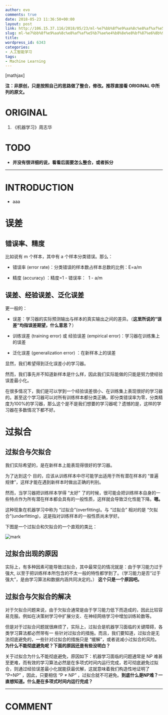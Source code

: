 ```yaml
---
author: evo
comments: true
date: 2018-05-23 11:36:50+00:00
layout: post
link: http://106.15.37.116/2018/05/23/ml-%e7%bb%8f%e9%aa%8c%e8%af%af%e5%b7%ae%e4%b8%8e%e8%bf%87%e6%8b%9f%e5%90%88/
slug: ml-%e7%bb%8f%e9%aa%8c%e8%af%af%e5%b7%ae%e4%b8%8e%e8%bf%87%e6%8b%9f%e5%90%88
title:
wordpress_id: 6343
categories:
- 人工智能学习
tags:
- Machine Learning
---
```


<!-- more -->

[mathjax]

**注：非原创，只是按照自己的思路做了整合，修改。推荐直接看 ORIGINAL 中所列的原文。**


# ORIGINAL






  1. 《机器学习》周志华




# TODO






  * **并没有很详细的说，看看后面要怎么整合，或者拆分**





* * *





# INTRODUCTION






  * aaa





# 误差




## 错误率、精度


比如说有 m 个样本，其中有 a 个样本分类错误。那么：




  * 错误率 (error rate)：分类错误的样本数占样本总数的比例：E=a/m

  * 精度 (accuracy) ：精度=1 - 错误率：  1 - a/m




## 误差、经验误差、泛化误差


更一般的：




  * 误差：学习器的实际预测输出与样本的真实输出之间的差异。（**这里所说的“误差”均指误差期望，什么意思？**）

  * 训练误差 (training error) 或 经验误差 (empirical error)：学习器在训练集上的误差

  * 泛化误差 (generalization error) ：在新样本上的误差


显然，我们希望得到泛化误差小的学习器。

然而，我们事先并不知道新样本是什么样，因此我们实际能做的只能是努力使经验误差最小化。

在很多情况下，我们是可以学到一个经验误差很小、在训练集上表现很好的学习器的。甚至这个学习器可以对所有训练样本都分类正确，即分类错误率为零，分类精度为100%的学习器，那么这个是不是我们想要的学习器呢？遗憾的是，这样的学习器在多数情况下都不好。


# 过拟合




## 过拟合与欠拟合


我们实际希望的，是在新样本上能表现得很好的学习器。

为了达到这个 目的，应该从训练样本中尽可能学出适用于所有潜在样本的 “普遍规律”，这样才能在遇到新样本时做出正确的判别。

然而，当学习器把训练样本学得 “太好” 了的时候，很可能会把训练样本自身的一些特点作为所有潜在样本都会具有的一般性质，这样就会导致泛化性能下降。**嗯。**

这种现象在机器学习中称为 “过拟合”(overfitting)。与 “过拟合” 相对的是 “欠拟合”(underfitting)，这是指对训练样本的一般性质尚未学好。

下图是一个过拟合和欠拟合的一个直观的类比：


![mark](http://pacdb2bfr.bkt.clouddn.com/blog/image/180727/fe3jiB3fFi.png?imageslim)




## 过拟合出现的原因


实际上，有多种因素可能导致过拟合，其中最常见的情况就是：由于学习能力过于强大, 以至于把训练样本所包含的不太一般的特性都学到了。（学习能力是否“过于强大”，是由学习算法和数据内涵共同决定的。） **这个只是一个原因吧。**


## 过拟合与欠拟合的解决


对于欠拟合问题来说，由于欠拟合通常是由于学习能力低下而造成的，因此比较容易克服。例如在决策树学习中扩展分支、在神经网络学习中增加训练轮数等。

但是对于过拟合问题就很麻烦了，实际上，过拟合是机器学习面临的关键障碍，各类学习算法都必然带有一 些针对过拟合的措施。而且，我们要知道，过拟合是无法彻底避免的，一些针对过拟合的措施只是 “缓解”，或者说减小过拟合的风险。**为什么不能彻底避免呢？下面的原因还是有些没明白？**

关于过拟合为什么不能彻底避免，原因如下：机器学习面临的问题通常是 NP 难甚至更难，而有效的学习算法必然是在多项式时间内运行完成，若可彻底避免过拟合，则通过经验误差最小化就能获最优解，这就意味着我们构造性地证明了 “P=NP” ，因此，只要相信 “P ≠ NP” ，过拟合就不可避免。**到底什么是NP难？一直想知道。什么是在多项式时间内运行完成？**









* * *





# COMMENT
